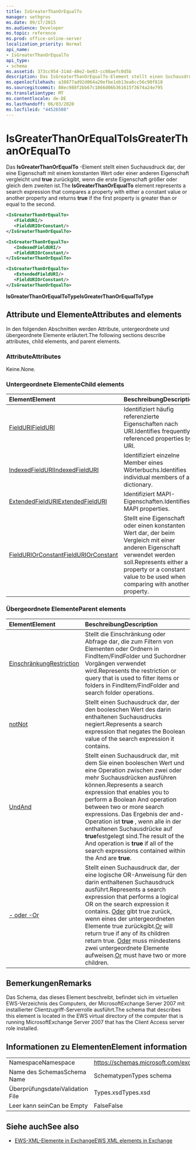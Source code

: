 ```yaml
---
title: IsGreaterThanOrEqualTo
manager: sethgros
ms.date: 09/17/2015
ms.audience: Developer
ms.topic: reference
ms.prod: office-online-server
localization_priority: Normal
api_name:
- IsGreaterThanOrEqualTo
api_type:
- schema
ms.assetid: 373cc954-314d-40e2-be03-cc08aefc0d5b
description: Das IsGreaterThanOrEqualTo-Element stellt einen Suchausdruck dar, der eine Eigenschaft mit einem konstanten Wert oder einer anderen Eigenschaft vergleicht und true zurückgibt, wenn die erste Eigenschaft größer oder gleich dem zweiten ist.
ms.openlocfilehash: a38877ad92d064a20efbe1eb13ea6cc56c90f818
ms.sourcegitcommit: 88ec988f2bb67c1866d06b361615f3674a24e795
ms.translationtype: MT
ms.contentlocale: de-DE
ms.lasthandoff: 06/03/2020
ms.locfileid: "44526508"
---
```

# <a name="isgreaterthanorequalto"></a><span data-ttu-id="dc78a-103">IsGreaterThanOrEqualTo</span><span class="sxs-lookup"><span data-stu-id="dc78a-103">IsGreaterThanOrEqualTo</span></span>

<span data-ttu-id="dc78a-104">Das **IsGreaterThanOrEqualTo** -Element stellt einen Suchausdruck dar, der eine Eigenschaft mit einem konstanten Wert oder einer anderen Eigenschaft vergleicht und **true** zurückgibt, wenn die erste Eigenschaft größer oder gleich dem zweiten ist.</span><span class="sxs-lookup"><span data-stu-id="dc78a-104">The **IsGreaterThanOrEqualTo** element represents a search expression that compares a property with either a constant value or another property and returns **true** if the first property is greater than or equal to the second.</span></span> 
  
```xml
<IsGreaterThanOrEqualTo>
   <FieldURI/>
   <FieldURIOrConstant/>
</IsGreaterThanOrEqualTo>
```

```xml
<IsGreaterThanOrEqualTo>
   <IndexedFieldURI/>
   <FieldURIOrConstant/>
</IsGreaterThanOrEqualTo>
```

```xml
<IsGreaterThanOrEqualTo>
   <ExtendedFieldURI/> 
   <FieldURIOrConstant/>
</IsGreaterThanOrEqualTo>
```

<span data-ttu-id="dc78a-105">**IsGreaterThanOrEqualToType**</span><span class="sxs-lookup"><span data-stu-id="dc78a-105">**IsGreaterThanOrEqualToType**</span></span>

## <a name="attributes-and-elements"></a><span data-ttu-id="dc78a-106">Attribute und Elemente</span><span class="sxs-lookup"><span data-stu-id="dc78a-106">Attributes and elements</span></span>

<span data-ttu-id="dc78a-107">In den folgenden Abschnitten werden Attribute, untergeordnete und übergeordnete Elemente erläutert.</span><span class="sxs-lookup"><span data-stu-id="dc78a-107">The following sections describe attributes, child elements, and parent elements.</span></span>
  
### <a name="attributes"></a><span data-ttu-id="dc78a-108">Attribute</span><span class="sxs-lookup"><span data-stu-id="dc78a-108">Attributes</span></span>

<span data-ttu-id="dc78a-109">Keine.</span><span class="sxs-lookup"><span data-stu-id="dc78a-109">None.</span></span>
  
### <a name="child-elements"></a><span data-ttu-id="dc78a-110">Untergeordnete Elemente</span><span class="sxs-lookup"><span data-stu-id="dc78a-110">Child elements</span></span>

|<span data-ttu-id="dc78a-111">**Element**</span><span class="sxs-lookup"><span data-stu-id="dc78a-111">**Element**</span></span>|<span data-ttu-id="dc78a-112">**Beschreibung**</span><span class="sxs-lookup"><span data-stu-id="dc78a-112">**Description**</span></span>|
|:-----|:-----|
|[<span data-ttu-id="dc78a-113">FieldURI</span><span class="sxs-lookup"><span data-stu-id="dc78a-113">FieldURI</span></span>](fielduri.md) <br/> |<span data-ttu-id="dc78a-114">Identifiziert häufig referenzierte Eigenschaften nach URI.</span><span class="sxs-lookup"><span data-stu-id="dc78a-114">Identifies frequently referenced properties by URI.</span></span>  <br/> |
|[<span data-ttu-id="dc78a-115">IndexedFieldURI</span><span class="sxs-lookup"><span data-stu-id="dc78a-115">IndexedFieldURI</span></span>](indexedfielduri.md) <br/> |<span data-ttu-id="dc78a-116">Identifiziert einzelne Member eines Wörterbuchs.</span><span class="sxs-lookup"><span data-stu-id="dc78a-116">Identifies individual members of a dictionary.</span></span>  <br/> |
|[<span data-ttu-id="dc78a-117">ExtendedFieldURI</span><span class="sxs-lookup"><span data-stu-id="dc78a-117">ExtendedFieldURI</span></span>](extendedfielduri.md) <br/> |<span data-ttu-id="dc78a-118">Identifiziert MAPI-Eigenschaften.</span><span class="sxs-lookup"><span data-stu-id="dc78a-118">Identifies MAPI properties.</span></span>  <br/> |
|[<span data-ttu-id="dc78a-119">FieldURIOrConstant</span><span class="sxs-lookup"><span data-stu-id="dc78a-119">FieldURIOrConstant</span></span>](fielduriorconstant.md) <br/> |<span data-ttu-id="dc78a-120">Stellt eine Eigenschaft oder einen konstanten Wert dar, der beim Vergleich mit einer anderen Eigenschaft verwendet werden soll.</span><span class="sxs-lookup"><span data-stu-id="dc78a-120">Represents either a property or a constant value to be used when comparing with another property.</span></span>  <br/> |
   
### <a name="parent-elements"></a><span data-ttu-id="dc78a-121">Übergeordnete Elemente</span><span class="sxs-lookup"><span data-stu-id="dc78a-121">Parent elements</span></span>

|<span data-ttu-id="dc78a-122">**Element**</span><span class="sxs-lookup"><span data-stu-id="dc78a-122">**Element**</span></span>|<span data-ttu-id="dc78a-123">**Beschreibung**</span><span class="sxs-lookup"><span data-stu-id="dc78a-123">**Description**</span></span>|
|:-----|:-----|
|[<span data-ttu-id="dc78a-124">Einschränkung</span><span class="sxs-lookup"><span data-stu-id="dc78a-124">Restriction</span></span>](restriction.md) <br/> |<span data-ttu-id="dc78a-125">Stellt die Einschränkung oder Abfrage dar, die zum Filtern von Elementen oder Ordnern in FindItem/FindFolder und Suchordner Vorgängen verwendet wird.</span><span class="sxs-lookup"><span data-stu-id="dc78a-125">Represents the restriction or query that is used to filter items or folders in FindItem/FindFolder and search folder operations.</span></span>  <br/> |
|[<span data-ttu-id="dc78a-126">not</span><span class="sxs-lookup"><span data-stu-id="dc78a-126">Not</span></span>](not.md) <br/> |<span data-ttu-id="dc78a-127">Stellt einen Suchausdruck dar, der den booleschen Wert des darin enthaltenen Suchausdrucks negiert.</span><span class="sxs-lookup"><span data-stu-id="dc78a-127">Represents a search expression that negates the Boolean value of the search expression it contains.</span></span>  <br/> |
|[<span data-ttu-id="dc78a-128">Und</span><span class="sxs-lookup"><span data-stu-id="dc78a-128">And</span></span>](and.md) <br/> |<span data-ttu-id="dc78a-129">Stellt einen Suchausdruck dar, mit dem Sie einen booleschen Wert und eine Operation zwischen zwei oder mehr Suchausdrücken ausführen können.</span><span class="sxs-lookup"><span data-stu-id="dc78a-129">Represents a search expression that enables you to perform a Boolean And operation between two or more search expressions.</span></span> <span data-ttu-id="dc78a-130">Das Ergebnis der and-Operation ist **true** , wenn alle in der enthaltenen Suchausdrücke auf **true**festgelegt sind.</span><span class="sxs-lookup"><span data-stu-id="dc78a-130">The result of the And operation is **true** if all of the search expressions contained within the And are **true**.</span></span>  <br/> |
|[<span data-ttu-id="dc78a-131">- oder -</span><span class="sxs-lookup"><span data-stu-id="dc78a-131">Or</span></span>](or.md) <br/> |<span data-ttu-id="dc78a-132">Stellt einen Suchausdruck dar, der eine logische OR-Anweisung für den darin enthaltenen Suchausdruck ausführt.</span><span class="sxs-lookup"><span data-stu-id="dc78a-132">Represents a search expression that performs a logical OR on the search expression it contains.</span></span> <span data-ttu-id="dc78a-133">[Oder](or.md) gibt true zurück, wenn eines der untergeordneten Elemente true zurückgibt.</span><span class="sxs-lookup"><span data-stu-id="dc78a-133">[Or](or.md) will return true if any of its children return true.</span></span> <span data-ttu-id="dc78a-134">[Oder](or.md) muss mindestens zwei untergeordnete Elemente aufweisen.</span><span class="sxs-lookup"><span data-stu-id="dc78a-134">[Or](or.md) must have two or more children.</span></span>  <br/> |
   
## <a name="remarks"></a><span data-ttu-id="dc78a-135">Bemerkungen</span><span class="sxs-lookup"><span data-stu-id="dc78a-135">Remarks</span></span>

<span data-ttu-id="dc78a-136">Das Schema, das dieses Element beschreibt, befindet sich im virtuellen EWS-Verzeichnis des Computers, der MicrosoftExchange Server 2007 mit installierter Clientzugriff-Serverrolle ausführt.</span><span class="sxs-lookup"><span data-stu-id="dc78a-136">The schema that describes this element is located in the EWS virtual directory of the computer that is running MicrosoftExchange Server 2007 that has the Client Access server role installed.</span></span>
  
## <a name="element-information"></a><span data-ttu-id="dc78a-137">Informationen zu Elementen</span><span class="sxs-lookup"><span data-stu-id="dc78a-137">Element information</span></span>

|||
|:-----|:-----|
|<span data-ttu-id="dc78a-138">Namespace</span><span class="sxs-lookup"><span data-stu-id="dc78a-138">Namespace</span></span>  <br/> |https://schemas.microsoft.com/exchange/services/2006/types  <br/> |
|<span data-ttu-id="dc78a-139">Name des Schemas</span><span class="sxs-lookup"><span data-stu-id="dc78a-139">Schema Name</span></span>  <br/> |<span data-ttu-id="dc78a-140">Schematypen</span><span class="sxs-lookup"><span data-stu-id="dc78a-140">Types schema</span></span>  <br/> |
|<span data-ttu-id="dc78a-141">Überprüfungsdatei</span><span class="sxs-lookup"><span data-stu-id="dc78a-141">Validation File</span></span>  <br/> |<span data-ttu-id="dc78a-142">Types.xsd</span><span class="sxs-lookup"><span data-stu-id="dc78a-142">Types.xsd</span></span>  <br/> |
|<span data-ttu-id="dc78a-143">Leer kann sein</span><span class="sxs-lookup"><span data-stu-id="dc78a-143">Can be Empty</span></span>  <br/> |<span data-ttu-id="dc78a-144">False</span><span class="sxs-lookup"><span data-stu-id="dc78a-144">False</span></span>  <br/> |
   
## <a name="see-also"></a><span data-ttu-id="dc78a-145">Siehe auch</span><span class="sxs-lookup"><span data-stu-id="dc78a-145">See also</span></span>

- [<span data-ttu-id="dc78a-146">EWS-XML-Elemente in Exchange</span><span class="sxs-lookup"><span data-stu-id="dc78a-146">EWS XML elements in Exchange</span></span>](ews-xml-elements-in-exchange.md)


